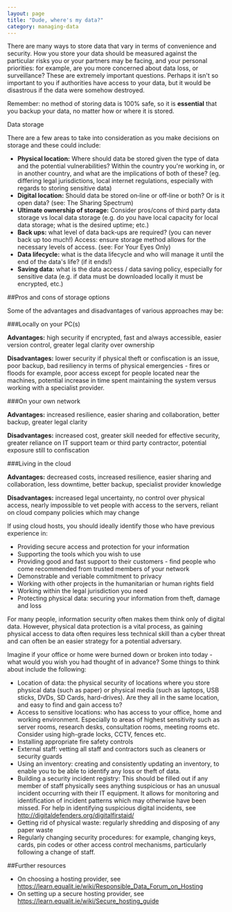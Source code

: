 ```yaml
---
layout: page
title: "Dude, where's my data?"
category: managing-data
---
```


There are many ways to store data that vary in terms of convenience and security. How you store your data should be measured against the particular risks you or your partners may be facing, and your personal priorities: for example, are you more concerned about data loss, or surveillance? These are extremely important questions. Perhaps it isn't so important to you if authorities have access to your data, but it would be disastrous if the data were somehow destroyed.

Remember: no method of storing data is 100% safe, so it is **essential** that you backup your data, no matter how or where it is stored.  

Data storage

There are a few areas to take into consideration as you make decisions on storage and these could include:

* **Physical location:** Where should data be stored given the type of data and the potential vulnerabilities? Within the country you're working in, or in another country, and what are the implications of both of these? (eg. differing legal jurisdictions, local internet regulations, especially with regards to storing sensitive data)
* **Digital location:** Should data be stored on‐line or off‐line or both? Or is it open data? (see: The Sharing Spectrum)
* **Ultimate ownership of storage:** Consider pros/cons of third party data storage vs local data storage (e.g. do you have local capacity for local data storage; what is the desired uptime; etc.)
* **Back ups:** what level of data back‐ups are required? (you can never back up too much!)
Access: ensure storage method allows for the necessary levels of access. (see: For Your Eyes Only)
* **Data lifecycle:** what is the data lifecycle and who will manage it until the end of the data's life? (if it ends!)
* **Saving data:** what is the data access / data saving policy, especially for sensitive data (e.g. if data must be downloaded locally it must be encrypted, etc.)

##Pros and cons of storage options

Some of the advantages and disadvantages of various approaches may be:

###Locally on your PC(s)

**Advantages:**  high security if encrypted, fast and always accessible, easier version control, greater legal clarity over ownership

**Disadvantages:** lower security if physical theft or confiscation is an issue, poor backup, bad resiliency in terms of physical emergencies - fires or floods for example,  poor access except for people located near the machines, potential increase in time spent maintaining the system versus working with a specialist provider.

###On your own network

**Advantages:** increased resilience, easier sharing and collaboration, better backup, greater legal clarity

**Disadvantages:** increased cost, greater skill needed for effective security, greater reliance on IT support team or third party contractor, potential exposure still to confiscation

###Living in the cloud

**Advantages:** decreased costs, increased resilience, easier sharing and collaboration, less downtime, better backup, specialist provider knowledge

**Disadvantages:** increased legal uncertainty, no control over physical access, nearly impossible to vet people with access to the servers, reliant on cloud company policies which may change

If using cloud hosts, you should ideally identify those who have previous experience in:

* Providing secure access and protection for your information
* Supporting the tools which you wish to use
* Providing good and fast support to their customers - find people who come recommended from trusted members of your network
* Demonstrable and veriable commitment to privacy
* Working with other projects in the humanitarian or human rights field
* Working within the legal jurisdiction you need
* Protecting physical data: securing your information from theft, damage and loss

For many people, information security often makes them think only of digital data. However, physical data protection is a vital process, as gaining physical access to data often requires less technical skill than a cyber threat and can often be an easier strategy for a potential adversary.

Imagine if your office or home were burned down or broken into today - what would you wish you had thought of in advance? Some things to think about include the following:

* Location of data: the physical security of locations where you store physical data (such as paper) or physical media (such as laptops, USB sticks, DVDs, SD Cards, hard-drives). Are they all in the same location, and easy to find and gain access to?
* Access to sensitive locations: who has access to your office, home and working environment. Especially to areas of highest sensitivity such as server rooms, research desks, consultation rooms, meeting rooms etc. Consider using high-grade locks, CCTV, fences etc.
* Installing appropriate fire safety controls
* External staff: vetting all staff and contractors such as cleaners or security guards
* Using an inventory: creating and consistently updating an inventory, to enable you to be able to identify any loss or theft of data.
* Building a security incident registry: This should be filled out if any member of staff physically sees anything suspicious or has an unusual incident occurring with their IT equipment. It allows for monitoring and identification of incident patterns which may otherwise have been missed. For help in identifying suspicious digital incidents, see http://digitaldefenders.org/digitalfirstaid/
* Getting rid of physical waste: regularly shredding and disposing of any paper waste
* Regularly changing security procedures: for example, changing keys, cards, pin codes or other access control mechanisms, particularly following a change of staff.

##Further resources

* On choosing a hosting provider, see https://learn.equalit.ie/wiki/Responsible_Data_Forum_on_Hosting
* On setting up a secure hosting provider, see https://learn.equalit.ie/wiki/Secure_hosting_guide
